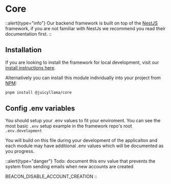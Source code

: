 # Core

::alert{type="info"}
Our backend framework is built on top of the [NestJS](https://nestjs.com/) framework, if you are not familiar with NestJs we recommend you read their documentation first.
::

## Installation

If you are looking to install the framework for local development, visit our [install instructions here](https://juicyllama.com/framework#installation).

Alternatively you can install this module individually into your project from [NPM](https://www.npmjs.com/package/@juicyllama/core):

```bash
pnpm install @juicyllama/core
```

## Config .env variables

You should setup your .env values to fit your enviroment. You can see the most basic `.env` setup example in the framework repo's root `.env.development`

You will build on this file during your development of the applicaiton and each module may have additional .env values which will be documented as you progress.


::alert{type="danger"}
Todo: document this env value that prevents the system from sending emails when new accounts are created

BEACON_DISABLE_ACCOUNT_CREATION
::
